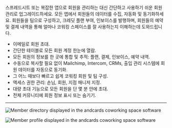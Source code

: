 스프레드시트 또는 복잡한 앱으로 회원을 관리하는 대신 간단하고 사용하기 쉬운 회원 관리로 업그레이드하세요. 모든 앱에서 회원들의 데이터를 수집, 자동화 및 동기화하세요. 회원들을 팀으로 구성하고, 크레딧 플랜 부여, 인보이스를 발행하며, 회원들의 예약 및 결제 내역을 통해 얼마나 코워킹 스페이스를 잘 사용하는지 이해하는데 도와드립니다.

- 이메일로 회원 초대.
- 간단한 테이블로 모든 회원 계정 한눈에 열람.
- 모든 회원의 정보를 한 곳에 통합 및 추적: 플랜, 결제, 인보이스, 예약 내역.
- 수동으로 복사할 필요 없이 Mailchimp, Intercom, CRMs, 출입 관리 시스템에 회원 데이터를 자동으로 동기화.
- 그 어느 때보다 빠르고 쉽게 코워킹 회원 및 팀 구성.
- 액세스 권한 관리: 손님, 회원, 지점 매니저 지정.
- 대량 초대 기능으로 모든 회원을 단 몇 분 안에 초대.
- 전체 커뮤니티에 회원 정보 표시 또는 숨기기.

---

![Member directory displayed in the andcards coworking space software](https://d7ccq1i35b0cj.cloudfront.net/andcards-directory-members-light-en-1920-1200.png)

![Member profile displayed in the andcards coworking space software](https://d7ccq1i35b0cj.cloudfront.net/andcards-directory-user-main-light-en-1920-1200.png)

